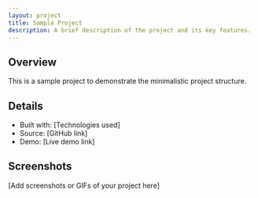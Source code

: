 ```yaml
---
layout: project
title: Sample Project
description: A brief description of the project and its key features.
---
```


## Overview

This is a sample project to demonstrate the minimalistic project structure.

## Details

- Built with: [Technologies used]
- Source: [GitHub link]
- Demo: [Live demo link]

## Screenshots

[Add screenshots or GIFs of your project here] 